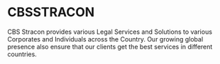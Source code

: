 # CBSSTRACON
CBS Stracon provides various Legal Services and Solutions to various Corporates and Individuals across the Country. Our growing global presence also ensure that our clients get the best services in different ​countries.
